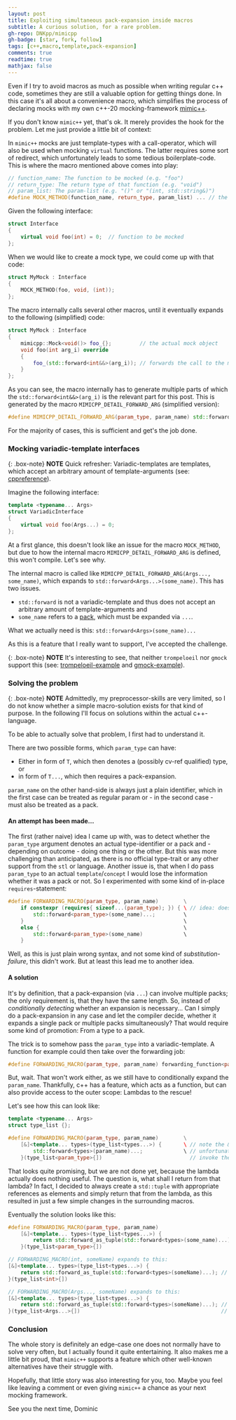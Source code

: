 ```yaml
---
layout: post
title: Exploiting simultaneous pack-expansion inside macros
subtitle: A curious solution, for a rare problem.
gh-repo: DNKpp/mimicpp
gh-badge: [star, fork, follow]
tags: [c++,macro,template,pack-expansion]
comments: true
readtime: true
mathjax: false
---
```


Even if I try to avoid macros as much as possible when writing regular c++ code, sometimes they are still a valuable option for getting things done.
In this case it's all about a convenience macro, which simplifies the process of declaring mocks with my own c++-20 mocking-framework [mimic++](https://github.com/DNKpp/mimicpp).

If you don't know ``mimic++`` yet, that's ok. It merely provides the hook for the problem. Let me just provide a little bit of context:

In ``mimic++`` mocks are just template-types with a call-operator, which will also be used when mocking ``virtual`` functions.
The latter requires some sort of redirect, which unfortunately leads to some tedious boilerplate-code.
This is where the macro mentioned above comes into play:
```cpp
// function_name: The function to be mocked (e.g. "foo")
// return_type: The return type of that function (e.g. "void")
// param_list: The param-list (e.g. "()" or "(int, std::string&)")
#define MOCK_METHOD(function_name, return_type, param_list) ... // the actual definition is not relevant here
```

Given the following interface:
```cpp
struct Interface
{
    virtual void foo(int) = 0;	// function to be mocked
};
```

When we would like to create a mock type, we could come up with that code:
```cpp
struct MyMock : Interface
{
    MOCK_METHOD(foo, void, (int));
};
```

The macro internally calls several other macros, until it eventually expands to the following (simplified) code:
```cpp
struct MyMock : Interface
{
    mimicpp::Mock<void()> foo_{};         // the actual mock object
    void foo(int arg_i) override
    {
        foo_(std::forward<int&&>(arg_i)); // forwards the call to the mock object "foo_"
    }
};
```

As you can see, the macro internally has to generate multiple parts of which the ``std::forward<int&&>(arg_i)`` is the relevant part for this post.
This is generated by the macro ``MIMICPP_DETAIL_FORWARD_ARG`` (simplified version):
```cpp
#define MIMICPP_DETAIL_FORWARD_ARG(param_type, param_name) std::forward<param_type>(param_name)
```
For the majority of cases, this is sufficient and get's the job done.

### Mocking variadic-template interfaces

{: .box-note}
**NOTE** Quick refresher: Variadic-templates are templates, which accept an arbitrary amount of template-arguments (see: [cppreference](https://en.cppreference.com/w/cpp/language/pack)).

Imagine the following interface:
```cpp
template <typename... Args>
struct VariadicInterface
{
    virtual void foo(Args...) = 0;
};
```
At a first glance, this doesn't look like an issue for the macro ``MOCK_METHOD``, but due to how the internal macro ``MIMICPP_DETAIL_FORWARD_ARG`` is defined, this won't compile. Let's see why.

The internal macro is called like ``MIMICPP_DETAIL_FORWARD_ARG(Args..., some_name)``, which expands to ``std::forward<Args...>(some_name)``.
This has two issues.
  - ``std::forward`` is not a variadic-template and thus does not accept an arbitrary amount of template-arguments and
  - ``some_name`` refers to a [pack](https://en.cppreference.com/w/cpp/language/pack), which must be expanded via ``...``.
  
What we actually need is this: ``std::forward<Args>(some_name)...``

As this is a feature that I really want to support, I've accepted the challenge.

{: .box-note}
**NOTE** It's interesting to see, that neither ``trompeloeil`` nor ``gmock`` support this (see: [trompeloeil-example](https://godbolt.org/z/qfo77enTT) and [gmock-example](https://godbolt.org/z/nbzx96K49)).

### Solving the problem

{: .box-note}
**NOTE**  Admittedly, my preprocessor-skills are very limited, so I do not know whether a simple macro-solution exists for that kind of purpose. In the following I'll focus on solutions within the actual c++-language.

To be able to actually solve that problem, I first had to understand it.

There are two possible forms, which ``param_type`` can have:
- Either in form of ``T``, which then denotes a (possibly cv-ref qualified) type, or
- in form of ``T...``, which then requires a pack-expansion.

``param_name`` on the other hand-side is always just a plain identifier, which in the first case can be treated as regular param or - in the second case - must also be treated as a pack.

#### An attempt has been made...

The first (rather naive) idea I came up with, was to detect whether the ``param_type`` argument denotes an actual type-identifier or a pack and - depending on outcome - doing one thing or the other.
But this was more challenging than anticipated, as there is no official type-trait or any other support from the ``stl`` or language.
Another issue is, that when I do pass ``param_type`` to an actual ``template``/``concept`` I would lose the information whether it was a pack or not.
So I experimented with some kind of in-place ``requires``-statement:
```cpp
#define FORWARDING_MACRO(param_type, param_name)        \
    if constexpr (requires{ sizeof...(param_type); }) { \ // idea: does the operator ``sizeof...`` form a valid expression?
        std::forward<param_type>(some_name)...;         \
    }                                                   \
    else {                                              \
        std::forward<param_type>(some_name)             \
    }
```
Well, as this is just plain wrong syntax, and not some kind of *substitution-failure*, this didn't work.
But at least this lead me to another idea.

#### A solution

It's by definition, that a pack-expansion (via ``...``) can involve multiple packs; the only requirement is, that they have the same length.
So, instead of *conditionally detecting* whether an expansion is necessary...
Can I simply do a pack-expansion in any case and let the compiler decide, whether it expands a single pack or multiple packs simultaneously?
That would require some kind of promotion: From a type to a pack.

The trick is to somehow pass the ``param_type`` into a variadic-template.
A function for example could then take over the forwarding job:
```cpp
#define FORWARDING_MACRO(param_type, param_name) forwarding_function<param_type>(param_name)
```
But, wait. That won't work either, as we still have to conditionally expand the ``param_name``.
Thankfully, c++ has a feature, which acts as a function, but can also provide access to the outer scope: Lambdas to the rescue!

Let's see how this can look like:
```cpp
template <typename... Args>
struct type_list {};

#define FORWARDING_MACRO(param_type, param_name)        \
    [&]<template... types>(type_list<types...>) {       \ // note the & capture
        std::forward<types>(param_name)...;             \ // unfortunately that's not very useful...
    }(type_list<param_type>{])                            // invoke the lambda immediately
```
That looks quite promising, but we are not done yet, because the lambda actually does nothing useful.
The question is, what shall I return from that lambda?
In fact, I decided to always create a ``std::tuple`` with appropriate references as elements and simply return that from the lambda,
as this resulted in just a few simple changes in the surrounding macros.

Eventually the solution looks like this:
```cpp
#define FORWARDING_MACRO(param_type, param_name)                            \
    [&]<template... types>(type_list<types...>) {                           \
        return std::forward_as_tuple(std::forward<types>(some_name)...);    \
    }(type_list<param_type>{])

// FORWARDING_MACRO(int, someName) expands to this:
[&]<template... types>(type_list<types...>) {
    return std::forward_as_tuple(std::forward<types>(someName)...); // ``types`` is a pack, but ``someName`` is just a regular param, thus only ``types`` is expanded.
}(type_list<int>{])

// FORWARDING_MACRO(Args..., someName) expands to this:
[&]<template... types>(type_list<types...>) {
    return std::forward_as_tuple(std::forward<types>(someName)...); // Both, ``types`` and ``someName``, are packs (guaranteed to be of same length),
}(type_list<Args...>{])                                             // thus the compiler expands them both simultaniously.
```

### Conclusion

The whole story is definitely an edge-case one does not normally have to solve very often, but I actually found it quite entertaining.
It also makes me a little bit proud, that ``mimic++`` supports a feature which other well-known alternatives have their struggle with.

Hopefully, that little story was also interesting for you, too.
Maybe you feel like leaving a comment or even giving ``mimic++`` a chance as your next mocking framework.

See you the next time,
Dominic
